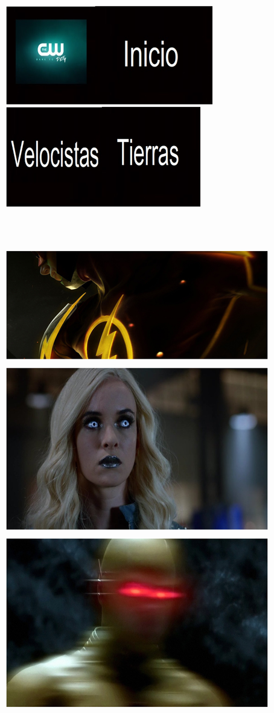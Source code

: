 <!DOCTYPE html PUBLIC "-//W3C//DTD XHTML 1.0 Transitional//EN" "http://www.w3.org/TR/xhtml1/DTD/xhtml1-transitional.dtd">

<html xmlns="http://www.w3.org/1999/xhtml">
<head>
<meta http-equiv="Content-Type" content="text/html; charset=utf-8" />
<title>Documento sin título</title>
<style type="text/css">
body {
	background-image: url(giphy%20(1)
.gif);
	background-repeat: repeat;
	background-image: url(edd1b6_f2087c43771844cf92a7fae4b77e392e.gif);
}
body,td,th {
	font-size: larger;
	color: #000;
}
#apDiv1 {
	position:absolute;
	width:200px;
	height:46px;
	z-index:1;
	left: 1207px;
	top: 55px;
	visibility: hidden;
}
</style>
<script type="text/javascript">
function MM_swapImgRestore() { //v3.0
  var i,x,a=document.MM_sr; for(i=0;a&&i<a.length&&(x=a[i])&&x.oSrc;i++) x.src=x.oSrc;
}
function MM_preloadImages() { //v3.0
  var d=document; if(d.images){ if(!d.MM_p) d.MM_p=new Array();
    var i,j=d.MM_p.length,a=MM_preloadImages.arguments; for(i=0; i<a.length; i++)
    if (a[i].indexOf("#")!=0){ d.MM_p[j]=new Image; d.MM_p[j++].src=a[i];}}
}

function MM_findObj(n, d) { //v4.01
  var p,i,x;  if(!d) d=document; if((p=n.indexOf("?"))>0&&parent.frames.length) {
    d=parent.frames[n.substring(p+1)].document; n=n.substring(0,p);}
  if(!(x=d[n])&&d.all) x=d.all[n]; for (i=0;!x&&i<d.forms.length;i++) x=d.forms[i][n];
  for(i=0;!x&&d.layers&&i<d.layers.length;i++) x=MM_findObj(n,d.layers[i].document);
  if(!x && d.getElementById) x=d.getElementById(n); return x;
}

function MM_swapImage() { //v3.0
  var i,j=0,x,a=MM_swapImage.arguments; document.MM_sr=new Array; for(i=0;i<(a.length-2);i+=3)
   if ((x=MM_findObj(a[i]))!=null){document.MM_sr[j++]=x; if(!x.oSrc) x.oSrc=x.src; x.src=a[i+2];}
}
</script>
</head>

<body onload="MM_preloadImages('Flash-Logo.gif','1526047648_Reverse-Flash-dr-harrison-wells-38759515-500-236.gif')">
<h2><a href="index.html"><img src="negro-5686e4bf3df78ccc15019c28.jpg" width="235" height="259" /></a><a href="index.html"><img src="negro-5686e4bf3df78ccc15019c28 - copia.jpg" width="311" height="260" /></a><a href="Speedsters.html"><img src="negro-5686e4bf3df78ccc15019c28 - copia - copia.jpg" width="253" height="263" /></a><a href="Tierras.html"><img src="negro-5686e4bf3df78ccc15019c28 - copia - copia (2).jpg" width="261" height="264" /></a></h2>
<div id="apDiv1">
  <embed src="THE FLASH Theme - [Styzmask Remix](MP3_128K).mp3" width="203" height="45" loop=¨true¨ pluginspage="Speedsters.html"></embed>
</div>
<p>&nbsp;</p>
<p>&nbsp;</p>
<p><a href="#" onmouseout="MM_swapImgRestore()" onmouseover="MM_swapImage('Image5','','Flash-Logo.gif',1)"><img src="flash-injustice-grodd-fb.jpg" name="Image5" width="1075" height="286" border="0" id="Image5" /></a></p>
<p><a href="#" onmouseout="MM_swapImgRestore()" onmouseover="MM_swapImage('Image6','','tumblr_oppql0NQtr1sieiueo1_500.gif',0)"><img src="DZJG-a0WkAAX6tB.jpg" name="Image6" width="1071" height="428" border="0" id="Image6" /></a></p>
<p><a href="#" onmouseout="MM_swapImgRestore()" onmouseover="MM_swapImage('Image7','','1526047648_Reverse-Flash-dr-harrison-wells-38759515-500-236.gif',1)"><img src="g2N4a.jpg" name="Image7" width="1068" height="446" border="0" id="Image7" /></a></p>
</body>
</html>
